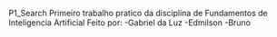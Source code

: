 P1_Search
Primeiro trabalho pratico da disciplina de Fundamentos de Inteligencia Artificial
Feito por:
-Gabriel da Luz
-Edmilson
-Bruno